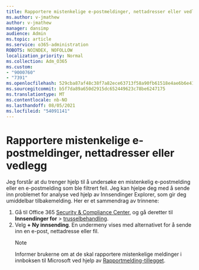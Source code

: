 ```yaml
---
title: Rapportere mistenkelige e-postmeldinger, nettadresser eller vedlegg
ms.author: v-jmathew
author: v-jmathew
manager: dansimp
audience: Admin
ms.topic: article
ms.service: o365-administration
ROBOTS: NOINDEX, NOFOLLOW
localization_priority: Normal
ms.collection: Adm_O365
ms.custom:
- "9000760"
- "7391"
ms.openlocfilehash: 529cba87af48c38f7a82ece63713f58a90fb61518e4ae6b6e41f0b4905dcd5ae
ms.sourcegitcommit: b5f7da89a650d2915dc652449623c78be6247175
ms.translationtype: MT
ms.contentlocale: nb-NO
ms.lasthandoff: 08/05/2021
ms.locfileid: "54091141"
---
```

# <a name="report-suspicious-emails-urls-or-attachments"></a>Rapportere mistenkelige e-postmeldinger, nettadresser eller vedlegg

Jeg forstår at du trenger hjelp til å undersøke en mistenkelig e-postmelding eller en e-postmelding som ble filtrert feil. Jeg kan hjelpe deg med å sende inn problemet for analyse ved hjelp av Innsendinger Explorer, som gir deg umiddelbar tilbakemelding. Her er et sammendrag av trinnene:

1. Gå til Office 365 [Security & Compliance Center](https://go.microsoft.com/fwlink/p/?linkid=2077143), og gå deretter til **Innsendinger for**  >  [trusselbehandling](https://go.microsoft.com/fwlink/?linkid=2101521).
2. Velg **+ Ny innsending**. En undermeny vises med alternativet for å sende inn en e-post, nettadresse eller fil.
    > [!NOTE]
    > Informer brukerne om at de skal rapportere mistenkelige meldinger i innboksen til Microsoft ved hjelp av [Rapportmelding-tillegget](https://go.microsoft.com/fwlink/?linkid=2092385).
